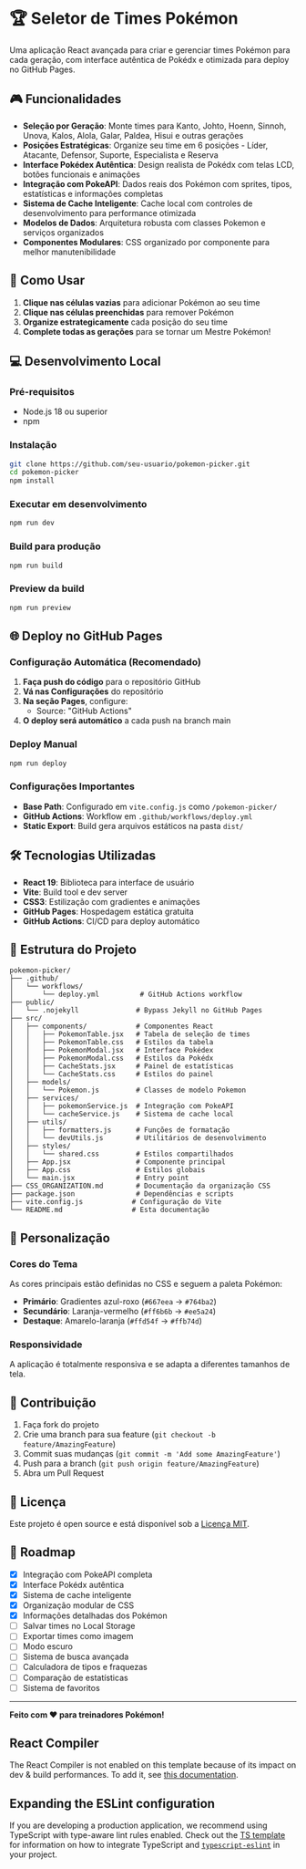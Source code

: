 # 🏆 Seletor de Times Pokémon

Uma aplicação React avançada para criar e gerenciar times Pokémon para cada geração, com interface autêntica de Pokédx e otimizada para deploy no GitHub Pages.

## 🎮 Funcionalidades

- **Seleção por Geração**: Monte times para Kanto, Johto, Hoenn, Sinnoh, Unova, Kalos, Alola, Galar, Paldea, Hisui e outras gerações
- **Posições Estratégicas**: Organize seu time em 6 posições - Líder, Atacante, Defensor, Suporte, Especialista e Reserva
- **Interface Pokédex Autêntica**: Design realista de Pokédx com telas LCD, botões funcionais e animações
- **Integração com PokeAPI**: Dados reais dos Pokémon com sprites, tipos, estatísticas e informações completas
- **Sistema de Cache Inteligente**: Cache local com controles de desenvolvimento para performance otimizada
- **Modelos de Dados**: Arquitetura robusta com classes Pokemon e serviços organizados
- **Componentes Modulares**: CSS organizado por componente para melhor manutenibilidade

## 🚀 Como Usar

1. **Clique nas células vazias** para adicionar Pokémon ao seu time
2. **Clique nas células preenchidas** para remover Pokémon
3. **Organize estrategicamente** cada posição do seu time
4. **Complete todas as gerações** para se tornar um Mestre Pokémon!

## 💻 Desenvolvimento Local

### Pré-requisitos
- Node.js 18 ou superior
- npm

### Instalação
```bash
git clone https://github.com/seu-usuario/pokemon-picker.git
cd pokemon-picker
npm install
```

### Executar em desenvolvimento
```bash
npm run dev
```

### Build para produção
```bash
npm run build
```

### Preview da build
```bash
npm run preview
```

## 🌐 Deploy no GitHub Pages

### Configuração Automática (Recomendado)

1. **Faça push do código** para o repositório GitHub
2. **Vá nas Configurações** do repositório
3. **Na seção Pages**, configure:
   - Source: "GitHub Actions"
4. **O deploy será automático** a cada push na branch main

### Deploy Manual
```bash
npm run deploy
```

### Configurações Importantes

- **Base Path**: Configurado em `vite.config.js` como `/pokemon-picker/`
- **GitHub Actions**: Workflow em `.github/workflows/deploy.yml`
- **Static Export**: Build gera arquivos estáticos na pasta `dist/`

## 🛠️ Tecnologias Utilizadas

- **React 19**: Biblioteca para interface de usuário
- **Vite**: Build tool e dev server
- **CSS3**: Estilização com gradientes e animações
- **GitHub Pages**: Hospedagem estática gratuita
- **GitHub Actions**: CI/CD para deploy automático

## 📁 Estrutura do Projeto

```
pokemon-picker/
├── .github/
│   └── workflows/
│       └── deploy.yml          # GitHub Actions workflow
├── public/
│   └── .nojekyll              # Bypass Jekyll no GitHub Pages
├── src/
│   ├── components/            # Componentes React
│   │   ├── PokemonTable.jsx   # Tabela de seleção de times
│   │   ├── PokemonTable.css   # Estilos da tabela
│   │   ├── PokemonModal.jsx   # Interface Pokédex
│   │   ├── PokemonModal.css   # Estilos da Pokédx
│   │   ├── CacheStats.jsx     # Painel de estatísticas
│   │   └── CacheStats.css     # Estilos do painel
│   ├── models/
│   │   └── Pokemon.js         # Classes de modelo Pokemon
│   ├── services/
│   │   ├── pokemonService.js  # Integração com PokeAPI
│   │   └── cacheService.js    # Sistema de cache local
│   ├── utils/
│   │   ├── formatters.js      # Funções de formatação
│   │   └── devUtils.js        # Utilitários de desenvolvimento
│   ├── styles/
│   │   └── shared.css         # Estilos compartilhados
│   ├── App.jsx                # Componente principal
│   ├── App.css                # Estilos globais
│   └── main.jsx               # Entry point
├── CSS_ORGANIZATION.md        # Documentação da organização CSS
├── package.json               # Dependências e scripts
├── vite.config.js            # Configuração do Vite
└── README.md                 # Esta documentação
```

## 🎨 Personalização

### Cores do Tema
As cores principais estão definidas no CSS e seguem a paleta Pokémon:
- **Primário**: Gradientes azul-roxo (`#667eea` → `#764ba2`)
- **Secundário**: Laranja-vermelho (`#ff6b6b` → `#ee5a24`)
- **Destaque**: Amarelo-laranja (`#ffd54f` → `#ffb74d`)

### Responsividade
A aplicação é totalmente responsiva e se adapta a diferentes tamanhos de tela.

## 🤝 Contribuição

1. Faça fork do projeto
2. Crie uma branch para sua feature (`git checkout -b feature/AmazingFeature`)
3. Commit suas mudanças (`git commit -m 'Add some AmazingFeature'`)
4. Push para a branch (`git push origin feature/AmazingFeature`)
5. Abra um Pull Request

## 📄 Licença

Este projeto é open source e está disponível sob a [Licença MIT](LICENSE).

## 🎯 Roadmap

- [x] Integração com PokeAPI completa
- [x] Interface Pokédx autêntica
- [x] Sistema de cache inteligente
- [x] Organização modular de CSS
- [x] Informações detalhadas dos Pokémon
- [ ] Salvar times no Local Storage
- [ ] Exportar times como imagem
- [ ] Modo escuro
- [ ] Sistema de busca avançada
- [ ] Calculadora de tipos e fraquezas
- [ ] Comparação de estatísticas
- [ ] Sistema de favoritos

---

**Feito com ❤️ para treinadores Pokémon!**

## React Compiler

The React Compiler is not enabled on this template because of its impact on dev & build performances. To add it, see [this documentation](https://react.dev/learn/react-compiler/installation).

## Expanding the ESLint configuration

If you are developing a production application, we recommend using TypeScript with type-aware lint rules enabled. Check out the [TS template](https://github.com/vitejs/vite/tree/main/packages/create-vite/template-react-ts) for information on how to integrate TypeScript and [`typescript-eslint`](https://typescript-eslint.io) in your project.
